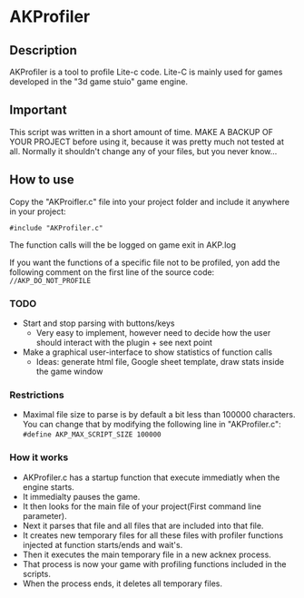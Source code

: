 # AKProfiler
## Description
AKProfiler is a tool to profile Lite-c code. Lite-C is mainly used for games developed in the "3d game stuio" game engine.

## Important
This script was written in a short amount of time. MAKE A BACKUP OF YOUR PROJECT before using it, because it was pretty much not tested at all. Normally it shouldn't change any of your files, but you never know...

## How to use

Copy the "AKProifler.c" file into your project folder and include it anywhere in your project:
```
#include "AKProfiler.c"
```

The function calls will the be logged on game exit in AKP.log

If you want the functions of a specific file not to be profiled, yon add the following comment on the first line of the source code: ```//AKP_DO_NOT_PROFILE```

### TODO
* Start and stop parsing with buttons/keys
  * Very easy to implement, however need to decide how the user should interact with the plugin + see next point
* Make a graphical user-interface to show statistics of function calls
  * Ideas: generate html file, Google sheet template, draw stats inside the game window

### Restrictions
* Maximal file size to parse is by default a bit less than 100000 characters. You can change that by modifying the following line in "AKProfiler.c": ```#define AKP_MAX_SCRIPT_SIZE 100000```

### How it works
* AKProfiler.c has a startup function that execute immediatly when the engine starts.
* It immedialty pauses the game.
* It then looks for the main file of your project(First command line parameter).
* Next it parses that file and all files that are included into that file.
* It creates new temporary files for all these files with profiler functions injected at function starts/ends and wait's.
* Then it executes the main temporary file in a new acknex process.
* That process is now your game with profiling functions included in the scripts.
* When the process ends, it deletes all temporary files.
